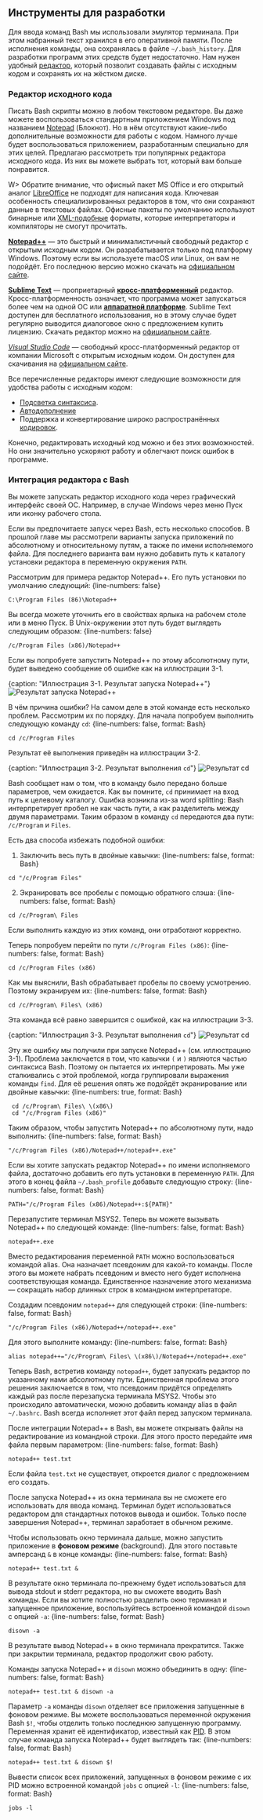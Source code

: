 ## Инструменты для разработки

Для ввода команд Bash мы использовали эмулятор терминала. При этом набранный текст хранился в его оперативной памяти. После исполнения команды, она сохранялась в файле `~/.bash_history`. Для разработки программ этих средств будет недостаточно. Нам нужен удобный [редактор](https://ru.wikipedia.org/wiki/Редактор_исходного_кода), который позволит создавать файлы с исходным кодом и сохранять их на жёстком диске.

### Редактор исходного кода

Писать Bash скрипты можно в любом текстовом редакторе. Вы даже можете воспользоваться стандартным приложением Windows под названием [Notepad](https://ru.wikipedia.org/wiki/Блокнот_(программа)) (Блокнот). Но в нём отсутствуют какие-либо дополнительные возможности для работы с кодом. Намного лучше будет воспользоваться приложением, разработанным специально для этих целей. Предлагаю рассмотреть три популярных редактора исходного кода. Из них вы можете выбрать тот, который вам больше понравится.

W> Обратите внимание, что офисный пакет MS Office и его открытый аналог [LibreOffice](https://ru.wikipedia.org/wiki/LibreOffice) не подходят для написания кода. Ключевая особенность специализированных редакторов в том, что они сохраняют данные в текстовых файлах. Офисные пакеты по умолчанию используют бинарные или [XML-подобные](https://ru.wikipedia.org/wiki/XML) форматы, которые интерпретаторы и компиляторы не смогут прочитать.

[**Notepad++**](https://ru.wikipedia.org/wiki/Notepad++#cite_note-8) — это быстрый и минималистичный свободный редактор с открытым исходным кодом. Он разрабатывается только под платформу Windows. Поэтому если вы используете macOS или Linux, он вам не подойдёт. Его последнюю версию можно скачать на [официальном сайте](https://notepad-plus-plus.org/downloads/).

[**Sublime Text**](https://ru.wikipedia.org/wiki/Sublime_Text#cite_note-Features-4) — проприетарный [**кросс-платформенный**](https://ru.wikipedia.org/wiki/Кроссплатформенность) редактор. Кросс-платформенность означает, что программа может запускаться более чем на одной ОС или [**аппаратной платформе**](https://ru.wikipedia.org/wiki/Аппаратная_платформа_компьютера). Sublime Text доступен для бесплатного использования, но в этому случае будет регулярно выводится диалоговое окно с предложением купить лицензию. Скачать редактор можно на [официальном сайте](https://www.sublimetext.com/).

[*Visual Studio Code*](https://ru.wikipedia.org/wiki/Visual_Studio_Code) — свободный кросс-платформенный редактор от компании Microsoft с открытым исходным кодом. Он доступен для скачивания на [официальном сайте](https://code.visualstudio.com/).

Все перечисленные редакторы имеют следующие возможности для удобства работы с исходным кодом:

* [Подсветка синтаксиса](https://ru.wikipedia.org/wiki/Подсветка_синтаксиса).
* [Автодополнение](https://ru.wikipedia.org/wiki/Автодополнение)
* Поддержка и конвертирование широко распространённых [кодировок](https://ru.wikipedia.org/wiki/Набор_символов).

Конечно, редактировать исходный код можно и без этих возможностей. Но они значительно ускоряют работу и облегчают поиск ошибок в программе.

### Интеграция редактора с Bash

Вы можете запускать редактор исходного кода через графический интерфейс своей ОС. Например, в случае Windows через меню Пуск или иконку рабочего стола.

Если вы предпочитаете запуск через Bash, есть несколько способов. В прошлой главе мы рассмотрели варианты запуска приложений по абсолютному и относительному путям, а также по имени исполняемого файла. Для последнего варианта вам нужно добавить путь к каталогу установки редактора в переменную окружения `PATH`.

Рассмотрим для примера редактор Notepad++. Его путь установки по умолчанию следующий:
{line-numbers: false}
```
C:\Program Files (86)\Notepad++
```

Вы всегда можете уточнить его в свойствах ярлыка на рабочем столе или в меню Пуск. В Unix-окружении этот путь будет выглядеть следующим образом:
{line-numbers: false}
```
/c/Program Files (x86)/Notepad++
```

Если вы попробуете запустить Notepad++ по этому абсолютному пути, будет выведено сообщение об ошибке как на иллюстрации 3-1.

{caption: "Иллюстрация 3-1. Результат запуска Notepad++"}
![Результат запуска Notepad++](images/BashScripting/notepad-error.png)

В чём причина ошибки? На самом деле в этой команде есть несколько проблем. Рассмотрим их по порядку. Для начала попробуем выполнить следующую команду `cd`:
{line-numbers: false, format: Bash}
```
cd /c/Program Files
```

Результат её выполнения приведён на иллюстрации 3-2.

{caption: "Иллюстрация 3-2. Результат выполнения `cd`"}
![Результат cd](images/BashScripting/cd-many-arguments.png)

Bash сообщает нам о том, что в команду было передано больше параметров, чем ожидается. Как вы помните, `cd` принимает на вход путь к целевому каталогу. Ошибка возникла из-за word splitting: Bash интерпретирует пробел не как часть пути, а как разделитель между двумя параметрами. Таким образом в команду `cd` передаются два пути: `/c/Program` и `Files`.

Есть два способа избежать подобной ошибки:

1. Заключить весь путь в двойные кавычки: {line-numbers: false, format: Bash}
```
cd "/c/Program Files"
```

2. Экранировать все пробелы с помощью обратного слэша:
{line-numbers: false, format: Bash}
```
cd /c/Program\ Files
```

Если выполнить каждую из этих команд, они отработают корректно.

Теперь попробуем перейти по пути `/c/Program Files (x86)`:
{line-numbers: false, format: Bash}
```
cd /c/Program Files (x86)
```

Как мы выяснили, Bash обрабатывает пробелы по своему усмотрению. Поэтому экранируем их:
{line-numbers: false, format: Bash}
```
cd /c/Program\ Files\ (x86)
```

Эта команда всё равно завершится с ошибкой, как на иллюстрации 3-3.

{caption: "Иллюстрация 3-3. Результат выполнения `cd`"}
![Результат cd](images/BashScripting/cd-unexpected-token.png)

Эту же ошибку мы получили при запуске Notepad++ (см. иллюстрацию 3-1). Проблема заключается в том, что кавычки `(` и `)` являются частью синтаксиса Bash. Поэтому он пытается их интерпретировать. Мы уже сталкивались с этой проблемой, когда группировали выражения команды `find`. Для её решения опять же подойдёт экранирование или двойные кавычки:
{line-numbers: true, format: Bash}
```
 cd /c/Program\ Files\ \(x86\)
 cd "/c/Program Files (x86)"
```

Таким образом, чтобы запустить Notepad++ по абсолютному пути, надо выполнить:
{line-numbers: false, format: Bash}
```
"/c/Program Files (x86)/Notepad++/notepad++.exe"
```

Если вы хотите запускать редактор Notepad++ по имени исполняемого файла, достаточно добавить его путь установки в переменную `PATH`. Для этого в конец файла `~/.bash_profile` добавьте следующую строку:
{line-numbers: false, format: Bash}
```
PATH="/c/Program Files (x86)/Notepad++:${PATH}"
```

Перезапустите терминал MSYS2. Теперь вы можете вызывать Notepad++ по следующей команде:
{line-numbers: false, format: Bash}
```
notepad++.exe
```

Вместо редактирования переменной `PATH` можно воспользоваться командой alias. Она назначает псевдоним для какой-то команды. После этого вы можете набрать псевдоним и вместо него будет исполнена соответствующая команда. Единственное назначение этого механизма — сокращать набор длинных строк в командном интерпретаторе.

Создадим псевдоним `notepad++` для следующей строки:
{line-numbers: false, format: Bash}
```
"/c/Program Files (x86)/Notepad++/notepad++.exe"
```

Для этого выполните команду:
{line-numbers: false, format: Bash}
```
alias notepad++="/c/Program\ Files\ \(x86\)/Notepad++/notepad++.exe"
```

Теперь Bash, встретив команду `notepad++`, будет запускать редактор по указанному нами абсолютному пути. Единственная проблема этого решения заключается в том, что псевдоним придётся определять каждый раз после перезапуска терминала MSYS2. Чтобы это происходило автоматически, можно добавить команду alias в файл `~/.bashrc`. Bash всегда исполняет этот файл перед запуском терминала.

После интеграции Notepad++ в Bash, вы можете открывать файлы на редактирование из командной строки. Для этого просто передайте имя файла первым параметром:
{line-numbers: false, format: Bash}
```
notepad++ test.txt
```

Если файла `test.txt` не существует, откроется диалог с предложением его создать.

После запуска Notepad++ из окна терминала вы не сможете его использовать для ввода команд. Терминал будет использоваться редактором для стандартных потоков вывода и ошибок. Только после завершения Notepad++, терминал заработает в обычном режиме.

Чтобы использовать окно терминала дальше, можно запустить приложение в **фоновом режиме** (background). Для этого поставьте амперсанд `&` в конце команды:
{line-numbers: false, format: Bash}
```
notepad++ test.txt &
```

В результате окно терминала по-прежнему будет использоваться для вывода stdout и stderr редактора, но вы сможете вводить Bash команды. Если вы хотите полностью разделить окно терминал и запущенное приложение, воспользуйтесь встроенной командой `disown` с опцией `-a`:
{line-numbers: false, format: Bash}
```
disown -a
```

В результате вывод Notepad++ в окно терминала прекратится. Также при закрытии терминала, редактор продолжит свою работу.

Команды запуска Notepad++ и `disown` можно объединить в одну:
{line-numbers: false, format: Bash}
```
notepad++ test.txt & disown -a
```

Параметр `-a` команды `disown` отделяет все приложения запущенные в фоновом режиме. Вы можете воспользоваться переменной окружения Bash `$!`, чтобы отделить только последнюю запущенную программу. Переменная хранит её идентификатор, известный как [PID](https://ru.wikipedia.org/wiki/Идентификатор_процесса). В этом случае команда запуска Notepad++ будет выглядеть так:
{line-numbers: false, format: Bash}
```
notepad++ test.txt & disown $!
```

Вывести список всех приложений, запущенных в фоновом режиме с их PID можно встроенной командой `jobs` с опцией `-l`:
{line-numbers: false, format: Bash}
```
jobs -l
```